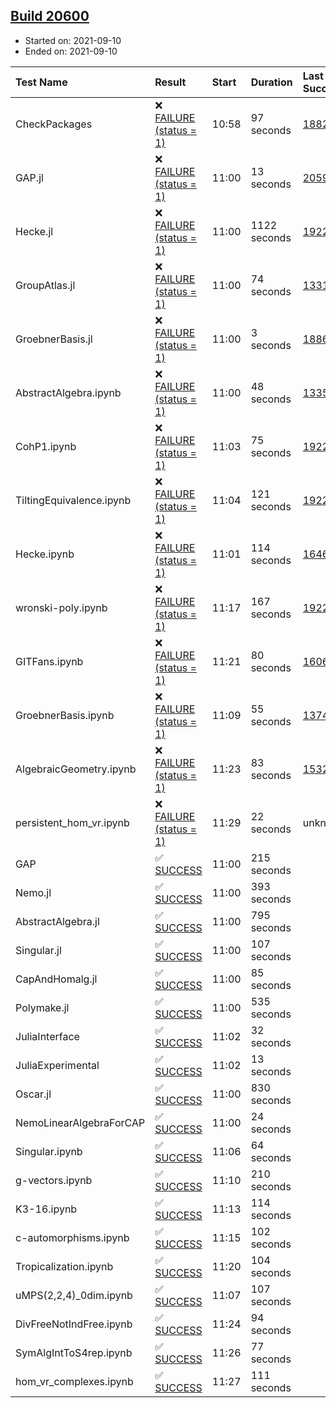 ## [Build 20600](https://oscarci.mathematik.uni-kl.de/job/oscar/20600/)

* Started on: 2021-09-10
* Ended on: 2021-09-10

| Test Name    | Result | Start | Duration | Last Success | First Failure |
|:-------------|:-------|:------|:---------|:-------------|:--------------|
| CheckPackages | ❌ [FAILURE (status = 1)](https://oscarci.mathematik.uni-kl.de/job/oscar/20600/artifact/logs/build-20600/CheckPackages.log) | 10:58 | 97 seconds | [18822](https://oscarci.mathematik.uni-kl.de/job/oscar/18822/) | [18823](https://oscarci.mathematik.uni-kl.de/job/oscar/18823/) |
| GAP.jl | ❌ [FAILURE (status = 1)](https://oscarci.mathematik.uni-kl.de/job/oscar/20600/artifact/logs/build-20600/GAP.jl.log) | 11:00 | 13 seconds | [20599](https://oscarci.mathematik.uni-kl.de/job/oscar/20599/) | [20600](https://oscarci.mathematik.uni-kl.de/job/oscar/20600/) |
| Hecke.jl | ❌ [FAILURE (status = 1)](https://oscarci.mathematik.uni-kl.de/job/oscar/20600/artifact/logs/build-20600/Hecke.jl.log) | 11:00 | 1122 seconds | [19222](https://oscarci.mathematik.uni-kl.de/job/oscar/19222/) | [20152](https://oscarci.mathematik.uni-kl.de/job/oscar/20152/) |
| GroupAtlas.jl | ❌ [FAILURE (status = 1)](https://oscarci.mathematik.uni-kl.de/job/oscar/20600/artifact/logs/build-20600/GroupAtlas.jl.log) | 11:00 | 74 seconds | [13311](https://oscarci.mathematik.uni-kl.de/job/oscar/13311/) | [13312](https://oscarci.mathematik.uni-kl.de/job/oscar/13312/) |
| GroebnerBasis.jl | ❌ [FAILURE (status = 1)](https://oscarci.mathematik.uni-kl.de/job/oscar/20600/artifact/logs/build-20600/GroebnerBasis.jl.log) | 11:00 | 3 seconds | [18864](https://oscarci.mathematik.uni-kl.de/job/oscar/18864/) | [18865](https://oscarci.mathematik.uni-kl.de/job/oscar/18865/) |
| AbstractAlgebra.ipynb | ❌ [FAILURE (status = 1)](https://oscarci.mathematik.uni-kl.de/job/oscar/20600/artifact/logs/build-20600/AbstractAlgebra.ipynb.log) | 11:00 | 48 seconds | [13355](https://oscarci.mathematik.uni-kl.de/job/oscar/13355/) | [13356](https://oscarci.mathematik.uni-kl.de/job/oscar/13356/) |
| CohP1.ipynb | ❌ [FAILURE (status = 1)](https://oscarci.mathematik.uni-kl.de/job/oscar/20600/artifact/logs/build-20600/CohP1.ipynb.log) | 11:03 | 75 seconds | [19222](https://oscarci.mathematik.uni-kl.de/job/oscar/19222/) | [20152](https://oscarci.mathematik.uni-kl.de/job/oscar/20152/) |
| TiltingEquivalence.ipynb | ❌ [FAILURE (status = 1)](https://oscarci.mathematik.uni-kl.de/job/oscar/20600/artifact/logs/build-20600/TiltingEquivalence.ipynb.log) | 11:04 | 121 seconds | [19222](https://oscarci.mathematik.uni-kl.de/job/oscar/19222/) | [20152](https://oscarci.mathematik.uni-kl.de/job/oscar/20152/) |
| Hecke.ipynb | ❌ [FAILURE (status = 1)](https://oscarci.mathematik.uni-kl.de/job/oscar/20600/artifact/logs/build-20600/Hecke.ipynb.log) | 11:01 | 114 seconds | [16463](https://oscarci.mathematik.uni-kl.de/job/oscar/16463/) | [16464](https://oscarci.mathematik.uni-kl.de/job/oscar/16464/) |
| wronski-poly.ipynb | ❌ [FAILURE (status = 1)](https://oscarci.mathematik.uni-kl.de/job/oscar/20600/artifact/logs/build-20600/wronski-poly.ipynb.log) | 11:17 | 167 seconds | [19222](https://oscarci.mathematik.uni-kl.de/job/oscar/19222/) | [20152](https://oscarci.mathematik.uni-kl.de/job/oscar/20152/) |
| GITFans.ipynb | ❌ [FAILURE (status = 1)](https://oscarci.mathematik.uni-kl.de/job/oscar/20600/artifact/logs/build-20600/GITFans.ipynb.log) | 11:21 | 80 seconds | [16068](https://oscarci.mathematik.uni-kl.de/job/oscar/16068/) | [16069](https://oscarci.mathematik.uni-kl.de/job/oscar/16069/) |
| GroebnerBasis.ipynb | ❌ [FAILURE (status = 1)](https://oscarci.mathematik.uni-kl.de/job/oscar/20600/artifact/logs/build-20600/GroebnerBasis.ipynb.log) | 11:09 | 55 seconds | [13748](https://oscarci.mathematik.uni-kl.de/job/oscar/13748/) | [13749](https://oscarci.mathematik.uni-kl.de/job/oscar/13749/) |
| AlgebraicGeometry.ipynb | ❌ [FAILURE (status = 1)](https://oscarci.mathematik.uni-kl.de/job/oscar/20600/artifact/logs/build-20600/AlgebraicGeometry.ipynb.log) | 11:23 | 83 seconds | [15322](https://oscarci.mathematik.uni-kl.de/job/oscar/15322/) | [15323](https://oscarci.mathematik.uni-kl.de/job/oscar/15323/) |
| persistent_hom_vr.ipynb | ❌ [FAILURE (status = 1)](https://oscarci.mathematik.uni-kl.de/job/oscar/20600/artifact/logs/build-20600/persistent_hom_vr.ipynb.log) | 11:29 | 22 seconds | unknown | unknown |
| GAP | ✅ [SUCCESS](https://oscarci.mathematik.uni-kl.de/job/oscar/20600/artifact/logs/build-20600/GAP.log) | 11:00 | 215 seconds |  |  |
| Nemo.jl | ✅ [SUCCESS](https://oscarci.mathematik.uni-kl.de/job/oscar/20600/artifact/logs/build-20600/Nemo.jl.log) | 11:00 | 393 seconds |  |  |
| AbstractAlgebra.jl | ✅ [SUCCESS](https://oscarci.mathematik.uni-kl.de/job/oscar/20600/artifact/logs/build-20600/AbstractAlgebra.jl.log) | 11:00 | 795 seconds |  |  |
| Singular.jl | ✅ [SUCCESS](https://oscarci.mathematik.uni-kl.de/job/oscar/20600/artifact/logs/build-20600/Singular.jl.log) | 11:00 | 107 seconds |  |  |
| CapAndHomalg.jl | ✅ [SUCCESS](https://oscarci.mathematik.uni-kl.de/job/oscar/20600/artifact/logs/build-20600/CapAndHomalg.jl.log) | 11:00 | 85 seconds |  |  |
| Polymake.jl | ✅ [SUCCESS](https://oscarci.mathematik.uni-kl.de/job/oscar/20600/artifact/logs/build-20600/Polymake.jl.log) | 11:00 | 535 seconds |  |  |
| JuliaInterface | ✅ [SUCCESS](https://oscarci.mathematik.uni-kl.de/job/oscar/20600/artifact/logs/build-20600/JuliaInterface.log) | 11:02 | 32 seconds |  |  |
| JuliaExperimental | ✅ [SUCCESS](https://oscarci.mathematik.uni-kl.de/job/oscar/20600/artifact/logs/build-20600/JuliaExperimental.log) | 11:02 | 13 seconds |  |  |
| Oscar.jl | ✅ [SUCCESS](https://oscarci.mathematik.uni-kl.de/job/oscar/20600/artifact/logs/build-20600/Oscar.jl.log) | 11:00 | 830 seconds |  |  |
| NemoLinearAlgebraForCAP | ✅ [SUCCESS](https://oscarci.mathematik.uni-kl.de/job/oscar/20600/artifact/logs/build-20600/NemoLinearAlgebraForCAP.log) | 11:00 | 24 seconds |  |  |
| Singular.ipynb | ✅ [SUCCESS](https://oscarci.mathematik.uni-kl.de/job/oscar/20600/artifact/logs/build-20600/Singular.ipynb.log) | 11:06 | 64 seconds |  |  |
| g-vectors.ipynb | ✅ [SUCCESS](https://oscarci.mathematik.uni-kl.de/job/oscar/20600/artifact/logs/build-20600/g-vectors.ipynb.log) | 11:10 | 210 seconds |  |  |
| K3-16.ipynb | ✅ [SUCCESS](https://oscarci.mathematik.uni-kl.de/job/oscar/20600/artifact/logs/build-20600/K3-16.ipynb.log) | 11:13 | 114 seconds |  |  |
| c-automorphisms.ipynb | ✅ [SUCCESS](https://oscarci.mathematik.uni-kl.de/job/oscar/20600/artifact/logs/build-20600/c-automorphisms.ipynb.log) | 11:15 | 102 seconds |  |  |
| Tropicalization.ipynb | ✅ [SUCCESS](https://oscarci.mathematik.uni-kl.de/job/oscar/20600/artifact/logs/build-20600/Tropicalization.ipynb.log) | 11:20 | 104 seconds |  |  |
| uMPS(2,2,4)_0dim.ipynb | ✅ [SUCCESS](https://oscarci.mathematik.uni-kl.de/job/oscar/20600/artifact/logs/build-20600/uMPS-2-2-4-_0dim.ipynb.log) | 11:07 | 107 seconds |  |  |
| DivFreeNotIndFree.ipynb | ✅ [SUCCESS](https://oscarci.mathematik.uni-kl.de/job/oscar/20600/artifact/logs/build-20600/DivFreeNotIndFree.ipynb.log) | 11:24 | 94 seconds |  |  |
| SymAlgIntToS4rep.ipynb | ✅ [SUCCESS](https://oscarci.mathematik.uni-kl.de/job/oscar/20600/artifact/logs/build-20600/SymAlgIntToS4rep.ipynb.log) | 11:26 | 77 seconds |  |  |
| hom_vr_complexes.ipynb | ✅ [SUCCESS](https://oscarci.mathematik.uni-kl.de/job/oscar/20600/artifact/logs/build-20600/hom_vr_complexes.ipynb.log) | 11:27 | 111 seconds |  |  |
